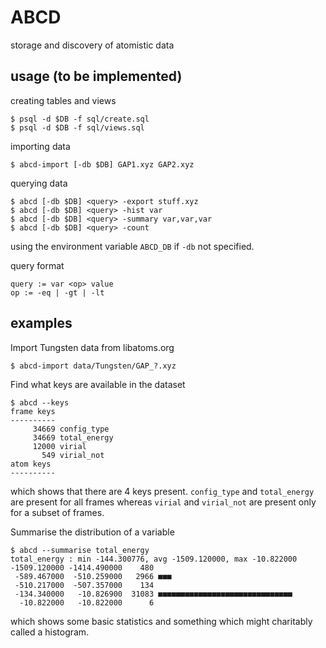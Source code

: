 # ABCD

storage and discovery of atomistic data

## usage (to be implemented)

creating tables and views
```
$ psql -d $DB -f sql/create.sql
$ psql -d $DB -f sql/views.sql 
```

importing data
```
$ abcd-import [-db $DB] GAP1.xyz GAP2.xyz 
```

querying data
```
$ abcd [-db $DB] <query> -export stuff.xyz
$ abcd [-db $DB] <query> -hist var
$ abcd [-db $DB] <query> -summary var,var,var
$ abcd [-db $DB] <query> -count
```

using the environment variable `ABCD_DB` if `-db` not specified.

query format
```
query := var <op> value
op := -eq | -gt | -lt
```

## examples

Import Tungsten data from libatoms.org
```
$ abcd-import data/Tungsten/GAP_?.xyz
```

Find what keys are available in the dataset
```
$ abcd --keys
frame keys
----------
     34669 config_type
     34669 total_energy
     12000 virial
       549 virial_not
atom keys
----------
```
which shows that there are 4 keys present. `config_type` and `total_energy` are present for all frames whereas `virial` and `virial_not` are present only for a subset of frames.

Summarise the distribution of a variable
```
$ abcd --summarise total_energy
total_energy : min -144.300776, avg -1509.120000, max -10.822000
-1509.120000 -1414.490000    480
 -589.467000  -510.259000   2966 ■■■
 -510.217000  -507.357000    134
 -134.340000   -10.826900  31083 ■■■■■■■■■■■■■■■■■■■■■■■■■■■■■■
  -10.822000   -10.822000      6
```
which shows some basic statistics and something which might charitably called a histogram.
